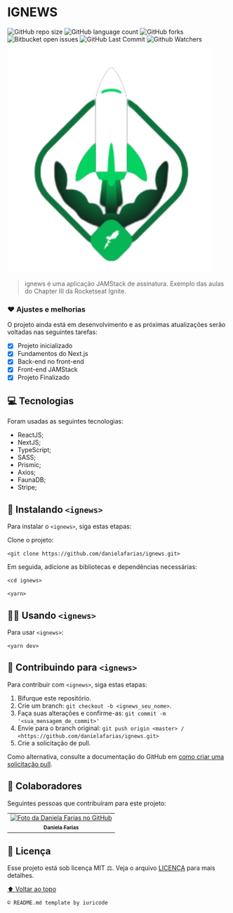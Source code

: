# IGNEWS

![GitHub repo size](https://img.shields.io/github/repo-size/danielafarias/ignews?style=for-the-badge)
![GitHub language count](https://img.shields.io/github/languages/count/danielafarias/ignews?style=for-the-badge)
![GitHub forks](https://img.shields.io/chocolatey/dt/ignews?style=for-the-badge)
![Bitbucket open issues](https://img.shields.io/bitbucket/issues/danielafarias/ignews?style=for-the-badge)
![GitHub Last Commit](https://img.shields.io/github/last-commit/danielafarias/ignews?style=for-the-badge)
![Github Watchers](https://img.shields.io/github/watchers/danielafarias/ignews?style=for-the-badge)

![ignews](https://raw.githubusercontent.com/tavareshenrique/ignite-reactjs/a11afefe824866f24dd3f9e1cc6e6e9530376ad1/%40assets/img/logo.svg)


> ignews é uma aplicação JAMStack de assinatura. Exemplo das aulas do Chapter III da Rocketseat Ignite.

### ❤️ Ajustes e melhorias

O projeto ainda está em desenvolvimento e as próximas atualizações serão voltadas nas seguintes tarefas:

- [x] Projeto inicializado
- [x] Fundamentos do Next.js
- [x] Back-end no front-end
- [x] Front-end JAMStack
- [x] Projeto Finalizado

## 💻 Tecnologias

Foram usadas as seguintes tecnologias:

- ReactJS;
- NextJS;
- TypeScript;
- SASS;
- Prismic;
- Axios;
- FaunaDB;
- Stripe;

## 🚀 Instalando `<ignews>`

Para instalar o `<ignews>`, siga estas etapas:

Clone o projeto:
```
<git clone https://github.com/danielafarias/ignews.git>
```
Em seguida, adicione as bibliotecas e dependências necessárias:
```
<cd ignews>
```
```
<yarn>
```

## 🧑‍💻 Usando `<ignews>`

Para usar `<ignews>`:

```
<yarn dev>
```

## 💌 Contribuindo para `<ignews>`

Para contribuir com `<ignews>`, siga estas etapas:

1. Bifurque este repositório.
2. Crie um branch: `git checkout -b <ignews_seu_nome>`.
3. Faça suas alterações e confirme-as: `git commit -m '<sua_mensagem_de_commit>'`
4. Envie para o branch original: `git push origin <master> / <https://github.com/danielafarias/ignews.git>`
5. Crie a solicitação de pull.

Como alternativa, consulte a documentação do GitHub em [como criar uma solicitação pull](https://help.github.com/en/github/collaborating-with-issues-and-pull-requests/creating-a-pull-request).

## 🤝 Colaboradores

Seguintes pessoas que contribuíram para este projeto:

<table>
  <tr>
    <td align="center">
      <a href="https://github.com/danielafarias">
        <img src="https://avatars.githubusercontent.com/u/79869120?v=4" width="100px;" alt="Foto da Daniela Farias no GitHub"/><br>
        <sub>
          <b>Daniela Farias</b>
        </sub>
      </a>
    </td>
    
  </tr>
</table>

## 📃 Licença

Esse projeto está sob licença MIT ⚖️. Veja o arquivo [LICENÇA](LICENSE.md) para mais detalhes.

[⬆ Voltar ao topo](#ignews)<br>

```
© README.md template by iuricode
```
